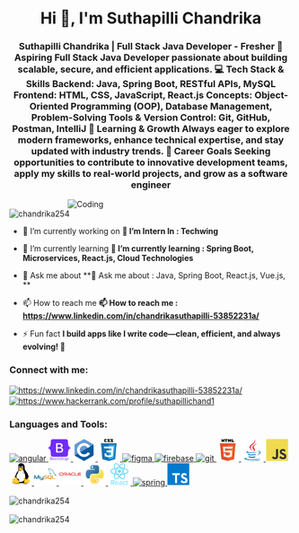 <h1 align="center">Hi 👋, I'm Suthapilli Chandrika</h1>
<h3 align="center">Suthapilli Chandrika | Full Stack Java Developer - Fresher 🚀 Aspiring Full Stack Java Developer passionate about building scalable, secure, and efficient applications. 💻 Tech Stack & Skills Backend: Java, Spring Boot, RESTful APIs, MySQL Frontend: HTML, CSS, JavaScript, React.js Concepts: Object-Oriented Programming (OOP), Database Management, Problem-Solving Tools & Version Control: Git, GitHub, Postman, IntelliJ 🌱 Learning & Growth Always eager to explore modern frameworks, enhance technical expertise, and stay updated with industry trends. 🎯 Career Goals Seeking opportunities to contribute to innovative development teams, apply my skills to real-world projects, and grow as a software engineer</h3>
<img align="right" alt="Coding" width="400" src="https://th.bing.com/th/id/OIP.GzYioehRl1Zmvxo9pnKl2QAAAA?rs=1&pid=ImgDetMain">
<p align="left"> <img src="https://komarev.com/ghpvc/?username=chandrika254&label=Profile%20views&color=0e75b6&style=flat" alt="chandrika254" /> </p>

- 🔭 I’m currently working on **🔭 I’m Intern In : Techwing**

- 🌱 I’m currently learning **🌱 I’m currently learning : Spring Boot, Microservices, React.js, Cloud Technologies**

- 💬 Ask me about **💬 Ask me about : Java, Spring Boot, React.js, Vue.js, **

- 📫 How to reach me **📫 How to reach me : https://www.linkedin.com/in/chandrikasuthapilli-53852231a/**

- ⚡ Fun fact **I build apps like I write code—clean, efficient, and always evolving! 🚀**

<h3 align="left">Connect with me:</h3>
<p align="left">
<a href="https://linkedin.com/in/https://www.linkedin.com/in/chandrikasuthapilli-53852231a/" target="blank"><img align="center" src="https://raw.githubusercontent.com/rahuldkjain/github-profile-readme-generator/master/src/images/icons/Social/linked-in-alt.svg" alt="https://www.linkedin.com/in/chandrikasuthapilli-53852231a/" height="30" width="40" /></a>
<a href="https://www.hackerrank.com/https://www.hackerrank.com/profile/suthapillichand1" target="blank"><img align="center" src="https://raw.githubusercontent.com/rahuldkjain/github-profile-readme-generator/master/src/images/icons/Social/hackerrank.svg" alt="https://www.hackerrank.com/profile/suthapillichand1" height="30" width="40" /></a>
</p>

<h3 align="left">Languages and Tools:</h3>
<p align="left"> <a href="https://angular.io" target="_blank" rel="noreferrer"> <img src="https://angular.io/assets/images/logos/angular/angular.svg" alt="angular" width="40" height="40"/> </a> <a href="https://getbootstrap.com" target="_blank" rel="noreferrer"> <img src="https://raw.githubusercontent.com/devicons/devicon/master/icons/bootstrap/bootstrap-plain-wordmark.svg" alt="bootstrap" width="40" height="40"/> </a> <a href="https://www.cprogramming.com/" target="_blank" rel="noreferrer"> <img src="https://raw.githubusercontent.com/devicons/devicon/master/icons/c/c-original.svg" alt="c" width="40" height="40"/> </a> <a href="https://www.w3schools.com/css/" target="_blank" rel="noreferrer"> <img src="https://raw.githubusercontent.com/devicons/devicon/master/icons/css3/css3-original-wordmark.svg" alt="css3" width="40" height="40"/> </a> <a href="https://www.figma.com/" target="_blank" rel="noreferrer"> <img src="https://www.vectorlogo.zone/logos/figma/figma-icon.svg" alt="figma" width="40" height="40"/> </a> <a href="https://firebase.google.com/" target="_blank" rel="noreferrer"> <img src="https://www.vectorlogo.zone/logos/firebase/firebase-icon.svg" alt="firebase" width="40" height="40"/> </a> <a href="https://git-scm.com/" target="_blank" rel="noreferrer"> <img src="https://www.vectorlogo.zone/logos/git-scm/git-scm-icon.svg" alt="git" width="40" height="40"/> </a> <a href="https://www.w3.org/html/" target="_blank" rel="noreferrer"> <img src="https://raw.githubusercontent.com/devicons/devicon/master/icons/html5/html5-original-wordmark.svg" alt="html5" width="40" height="40"/> </a> <a href="https://www.java.com" target="_blank" rel="noreferrer"> <img src="https://raw.githubusercontent.com/devicons/devicon/master/icons/java/java-original.svg" alt="java" width="40" height="40"/> </a> <a href="https://developer.mozilla.org/en-US/docs/Web/JavaScript" target="_blank" rel="noreferrer"> <img src="https://raw.githubusercontent.com/devicons/devicon/master/icons/javascript/javascript-original.svg" alt="javascript" width="40" height="40"/> </a> <a href="https://www.linux.org/" target="_blank" rel="noreferrer"> <img src="https://raw.githubusercontent.com/devicons/devicon/master/icons/linux/linux-original.svg" alt="linux" width="40" height="40"/> </a> <a href="https://www.mysql.com/" target="_blank" rel="noreferrer"> <img src="https://raw.githubusercontent.com/devicons/devicon/master/icons/mysql/mysql-original-wordmark.svg" alt="mysql" width="40" height="40"/> </a> <a href="https://www.oracle.com/" target="_blank" rel="noreferrer"> <img src="https://raw.githubusercontent.com/devicons/devicon/master/icons/oracle/oracle-original.svg" alt="oracle" width="40" height="40"/> </a> <a href="https://www.python.org" target="_blank" rel="noreferrer"> <img src="https://raw.githubusercontent.com/devicons/devicon/master/icons/python/python-original.svg" alt="python" width="40" height="40"/> </a> <a href="https://reactjs.org/" target="_blank" rel="noreferrer"> <img src="https://raw.githubusercontent.com/devicons/devicon/master/icons/react/react-original-wordmark.svg" alt="react" width="40" height="40"/> </a> <a href="https://spring.io/" target="_blank" rel="noreferrer"> <img src="https://www.vectorlogo.zone/logos/springio/springio-icon.svg" alt="spring" width="40" height="40"/> </a> <a href="https://www.typescriptlang.org/" target="_blank" rel="noreferrer"> <img src="https://raw.githubusercontent.com/devicons/devicon/master/icons/typescript/typescript-original.svg" alt="typescript" width="40" height="40"/> </a> </p>

<p><img align="center" src="https://github-readme-stats.vercel.app/api/top-langs?username=chandrika254&show_icons=true&locale=en&layout=compact" alt="chandrika254" /></p>

<p><img align="center" src="https://github-readme-streak-stats.herokuapp.com/?user=chandrika254&" alt="chandrika254" /></p>
